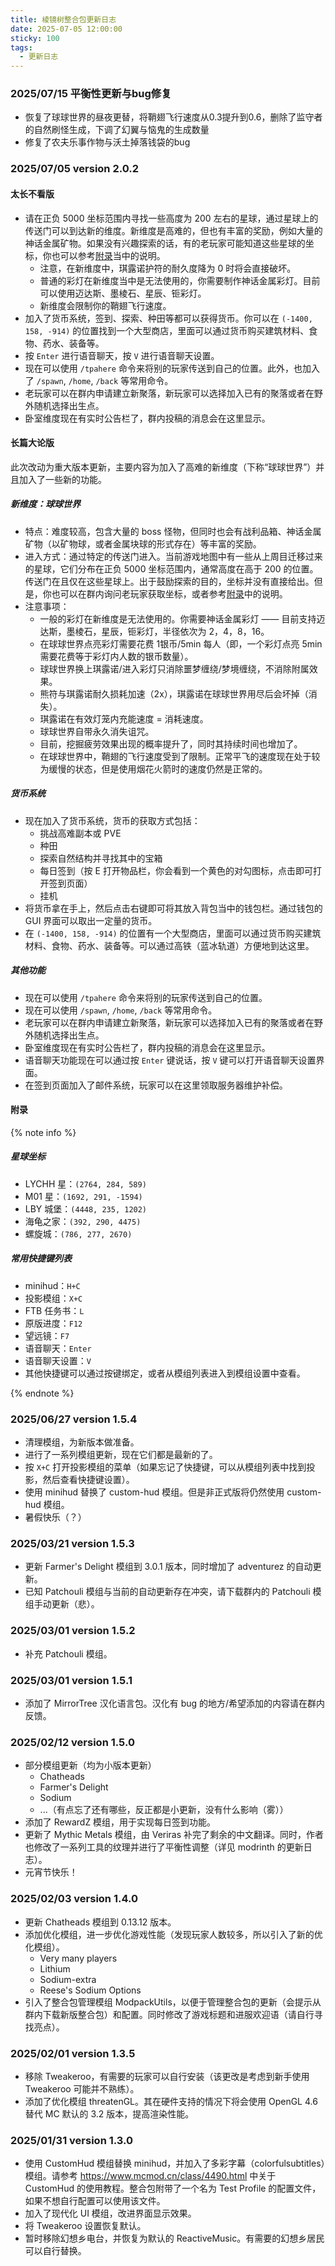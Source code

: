 ```yaml
---
title: 棱镜树整合包更新日志
date: 2025-07-05 12:00:00
sticky: 100
tags:
  - 更新日志
---
```


### 2025/07/15 平衡性更新与bug修复

- 恢复了球球世界的昼夜更替，将鞘翅飞行速度从0.3提升到0.6，删除了监守者的自然刷怪生成，下调了幻翼与恼鬼的生成数量
- 修复了农夫乐事作物与沃土掉落钱袋的bug


### 2025/07/05 version 2.0.2

#### 太长不看版

- 请在正负 5000 坐标范围内寻找一些高度为 200 左右的星球，通过星球上的传送门可以到达新的维度。新维度是高难的，但也有丰富的奖励，例如大量的神话金属矿物。如果没有兴趣探索的话，有的老玩家可能知道这些星球的坐标，你也可以参考[附录](#附录)当中的说明。
  - 注意，在新维度中，琪露诺护符的耐久度降为 0 时将会直接破坏。
  - 普通的彩灯在新维度当中是无法使用的，你需要制作神话金属彩灯。目前可以使用迈达斯、墨棱石、星辰、钷彩灯。
  - 新维度会限制你的鞘翅飞行速度。
- 加入了货币系统，签到、探索、种田等都可以获得货币。你可以在 `(-1400, 158, -914)` 的位置找到一个大型商店，里面可以通过货币购买建筑材料、食物、药水、装备等。
- 按 `Enter` 进行语音聊天，按 `V` 进行语音聊天设置。
- 现在可以使用 `/tpahere` 命令来将别的玩家传送到自己的位置。此外，也加入了 `/spawn`, `/home`, `/back` 等常用命令。
- 老玩家可以在群内申请建立新聚落，新玩家可以选择加入已有的聚落或者在野外随机选择出生点。
- 卧室维度现在有实时公告栏了，群内投稿的消息会在这里显示。

#### 长篇大论版

此次改动为重大版本更新，主要内容为加入了高难的新维度（下称“球球世界”）并且加入了一些新的功能。

##### 新维度：球球世界

- 特点：难度较高，包含大量的 boss 怪物，但同时也会有战利品箱、神话金属矿物（以矿物球，或者金属块球的形式存在）等丰富的奖励。
- 进入方式：通过特定的传送门进入。当前游戏地图中有一些从上周目迁移过来的星球，它们分布在正负 5000 坐标范围内，通常高度在高于 200 的位置。传送门在且仅在这些星球上。出于鼓励探索的目的，坐标并没有直接给出。但是，你也可以在群内询问老玩家获取坐标，或者参考[附录](#附录)中的说明。
- 注意事项：
  - 一般的彩灯在新维度是无法使用的。你需要神话金属彩灯 —— 目前支持迈达斯，墨棱石，星辰，钷彩灯，半径依次为 2，4，8，16。
  - 在球球世界点亮彩灯需要花费 1银币/5min 每人（即，一个彩灯点亮 5min 需要花费等于彩灯内人数的银币数量）。
  - 球球世界换上琪露诺/进入彩灯只消除噩梦缠绕/梦境缠绕，不消除附属效果。
  - 熊符与琪露诺耐久损耗加速（2x），琪露诺在球球世界用尽后会坏掉（消失）。
  - 琪露诺在有效灯笼内充能速度 = 消耗速度。
  - 球球世界自带永久消失诅咒。
  - 目前，挖掘疲劳效果出现的概率提升了，同时其持续时间也增加了。
  - 在球球世界中，鞘翅的飞行速度受到了限制。正常平飞的速度现在处于较为缓慢的状态，但是使用烟花火箭时的速度仍然是正常的。

##### 货币系统

- 现在加入了货币系统，货币的获取方式包括：
  - 挑战高难副本或 PVE
  - 种田
  - 探索自然结构并寻找其中的宝箱
  - 每日签到（按 E 打开物品栏，你会看到一个黄色的对勾图标，点击即可打开签到页面）
  - 挂机
- 将货币拿在手上，然后点击右键即可将其放入背包当中的钱包栏。通过钱包的 GUI 界面可以取出一定量的货币。
- 在 `(-1400, 158, -914)` 的位置有一个大型商店，里面可以通过货币购买建筑材料、食物、药水、装备等。可以通过高铁（蓝冰轨道）方便地到达这里。

##### 其他功能

- 现在可以使用 `/tpahere` 命令来将别的玩家传送到自己的位置。
- 现在可以使用 `/spawn`, `/home`, `/back` 等常用命令。
- 老玩家可以在群内申请建立新聚落，新玩家可以选择加入已有的聚落或者在野外随机选择出生点。
- 卧室维度现在有实时公告栏了，群内投稿的消息会在这里显示。
- 语音聊天功能现在可以通过按 `Enter` 键说话，按 `V` 键可以打开语音聊天设置界面。
- 在签到页面加入了邮件系统，玩家可以在这里领取服务器维护补偿。

#### 附录

{% note info %}

##### 星球坐标

- LYCHH 星：`(2764, 284, 589)`
- M01 星：`(1692, 291, -1594)`
- LBY 城堡：`(4448, 235, 1202)`
- 海龟之家：`(392, 290, 4475)`
- 螺旋城：`(786, 277, 2670)`

##### 常用快捷键列表

- minihud：`H+C`
- 投影模组：`X+C`
- FTB 任务书：`L`
- 原版进度：`F12`
- 望远镜：`F7`
- 语音聊天：`Enter`
- 语音聊天设置：`V`
- 其他快捷键可以通过按键绑定，或者从模组列表进入到模组设置中查看。

{% endnote %}

### 2025/06/27 version 1.5.4

- 清理模组，为新版本做准备。
- 进行了一系列模组更新，现在它们都是最新的了。
- 按 `X+C` 打开投影模组的菜单（如果忘记了快捷键，可以从模组列表中找到投影，然后查看快捷键设置）。
- 使用 minihud 替换了 custom-hud 模组。但是非正式版将仍然使用 custom-hud 模组。
- 暑假快乐（？）

### 2025/03/21 version 1.5.3

- 更新 Farmer's Delight 模组到 3.0.1 版本，同时增加了 adventurez 的自动更新。
- 已知 Patchouli 模组与当前的自动更新存在冲突，请下载群内的 Patchouli 模组手动更新（悲）。

### 2025/03/01 version 1.5.2

- 补充 Patchouli 模组。

### 2025/03/01 version 1.5.1

- 添加了 MirrorTree 汉化语言包。汉化有 bug 的地方/希望添加的内容请在群内反馈。

### 2025/02/12 version 1.5.0

- 部分模组更新（均为小版本更新）
  - Chatheads
  - Farmer's Delight
  - Sodium
  - ...（有点忘了还有哪些，反正都是小更新，没有什么影响（雾））
- 添加了 RewardZ 模组，用于实现每日签到功能。
- 更新了 Mythic Metals 模组，由 Veriras 补完了剩余的中文翻译。同时，作者也修改了一系列工具的纹理并进行了平衡性调整（详见 modrinth 的更新日志）。
- 元宵节快乐！

### 2025/02/03 version 1.4.0

- 更新 Chatheads 模组到 0.13.12 版本。
- 添加优化模组，进一步优化游戏性能（发现玩家人数较多，所以引入了新的优化模组）。
  - Very many players
  - Lithium
  - Sodium-extra
  - Reese's Sodium Options
- 引入了整合包管理模组 ModpackUtils，以便于管理整合包的更新（会提示从群内下载新版整合包）和配置。同时修改了游戏标题和进服欢迎语（请自行寻找亮点）。

### 2025/02/01 version 1.3.5

- 移除 Tweakeroo，有需要的玩家可以自行安装（该更改是考虑到新手使用 Tweakeroo 可能并不熟练）。
- 添加了优化模组 threatenGL。其在硬件支持的情况下将会使用 OpenGL 4.6 替代 MC 默认的 3.2 版本，提高渲染性能。

### 2025/01/31 version 1.3.0

- 使用 CustomHud 模组替换 minihud，并加入了多彩字幕（colorfulsubtitles）模组。请参考 <https://www.mcmod.cn/class/4490.html> 中关于 CustomHud 的使用教程。整合包附带了一个名为 Test Profile 的配置文件，如果不想自行配置可以使用该文件。
- 加入了现代化 UI 模组，改进界面显示效果。
- 将 Tweakeroo 设置恢复默认。
- 暂时移除幻想乡电台，并恢复为默认的 ReactiveMusic。有需要的幻想乡居民可以自行替换。
